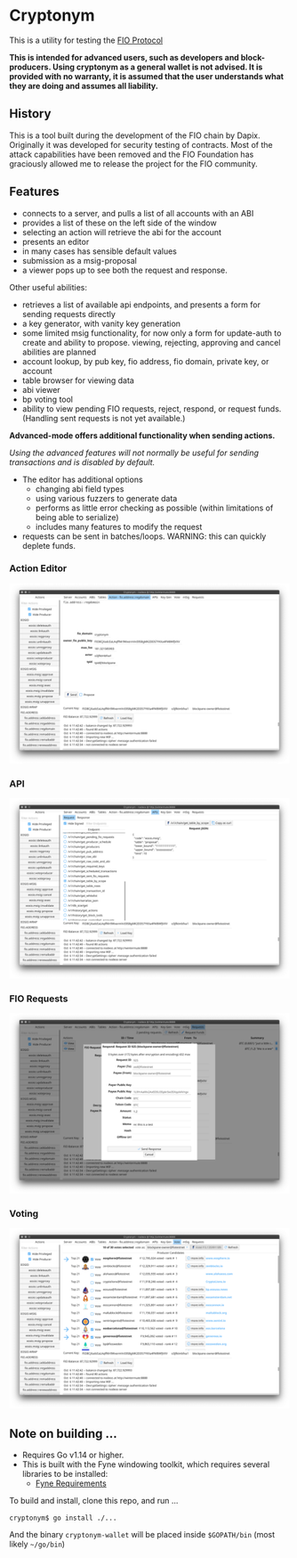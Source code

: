 # Cryptonym

This is a utility for testing the [FIO Protocol](https://fioprotocol.io)

**This is intended for advanced users, such as developers and block-producers. Using cryptonym as a general wallet is not advised.
It is provided with no warranty, it is assumed that the user understands what they are doing and assumes all liability.**

## History

This is a tool built during the development of the FIO chain by Dapix. Originally it was developed for security testing
of contracts. Most of the attack capabilities have been removed and the FIO Foundation has graciously allowed me to
release the project for the FIO community.

## Features

 * connects to a server, and pulls a list of all accounts with an ABI
 * provides a list of these on the left side of the window
 * selecting an action will retrieve the abi for the account
 * presents an editor
 * in many cases has sensible default values
 * submission as a msig-proposal
 * a viewer pops up to see both the request and response.

Other useful abilities:

 * retrieves a list of available api endpoints, and presents a form for sending requests directly
 * a key generator, with vanity key generation
 * some limited msig functionality, for now only a form for update-auth to create and ability to propose. viewing, rejecting, approving and cancel abilities are planned
 * account lookup, by pub key, fio address, fio domain, private key, or account
 * table browser for viewing data
 * abi viewer
 * bp voting tool
 * ability to view pending FIO requests, reject, respond, or request funds. (Handling sent requests is not yet available.)

**Advanced-mode offers additional functionality when sending actions.**

 *Using the advanced features will not normally be useful for sending transactions and is disabled by default.*

 * The editor has additional options
   - changing abi field types
   - using various fuzzers to generate data
   - performs as little error checking as possible (within limitations of being able to serialize)
   - includes many features to modify the request
 * requests can be sent in batches/loops. WARNING: this can quickly deplete funds.



### Action Editor

![editor](doc/action-editor.png)

### API

![API requests](doc/api-request.png)

### FIO Requests

![respond to request](doc/respond-request.png)

### Voting

![vote for producers](doc/vote-producer.png)

## Note on building ...

* Requires Go v1.14 or higher.
* This is built with the Fyne windowing toolkit, which requires several libraries to be installed:
  - [Fyne Requirements](https://developer.fyne.io/started/#prerequisites)

To build and install, clone this repo, and run ...

```
cryptonym$ go install ./...
```

And the binary `cryptonym-wallet` will be placed inside `$GOPATH/bin` (most likely `~/go/bin`)

